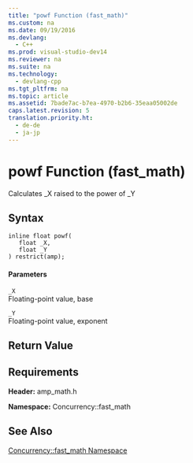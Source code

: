 ```yaml
---
title: "powf Function (fast_math)"
ms.custom: na
ms.date: 09/19/2016
ms.devlang: 
  - C++
ms.prod: visual-studio-dev14
ms.reviewer: na
ms.suite: na
ms.technology: 
  - devlang-cpp
ms.tgt_pltfrm: na
ms.topic: article
ms.assetid: 7bade7ac-b7ea-4970-b2b6-35eaa05002de
caps.latest.revision: 5
translation.priority.ht: 
  - de-de
  - ja-jp
---
```

# powf Function (fast_math)
Calculates _X raised to the power of _Y  
  
## Syntax  
  
```  
inline float powf(  
   float _X,  
   float _Y  
) restrict(amp);  
```  
  
#### Parameters  
 `_X`  
 Floating-point value, base  
  
 `_Y`  
 Floating-point value, exponent  
  
## Return Value  
  
## Requirements  
 **Header:** amp_math.h  
  
 **Namespace:** Concurrency::fast_math  
  
## See Also  
 [Concurrency::fast_math Namespace](../vs140/Concurrency--fast_math-Namespace.md)